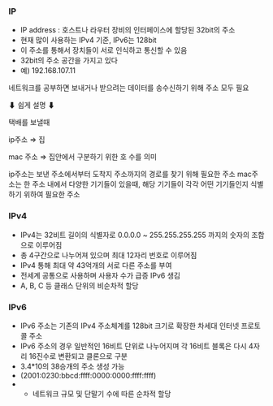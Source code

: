 ### IP

- IP address : 호스트나 라우터 장비의 인터페이스에 할당된 32bit의 주소
- 현재 많이 사용하는 IPv4 기준, IPv6는 128bit
- 이 주소를 통해서 장치들이 서로 인식하고 통신할 수 있음
- 32bit의 주소 공간을 가지고 있다
- 예) 192.168.107.11

네트워크를 공부하면 보내거나 받으려는 데이터를 송수신하기 위해 주소 모두 필요

 ⬇ 쉽게 설명  ⬇

택배를 보낼때

ip주소 ⇒ 집

mac 주소 ⇒ 집안에서 구분하기 위한 호 수를 의미

ip주소는 보낸 주소에서부터 도착지 주소까지의 경로를 찾기 위해 필요한 주소
mac주소는 한 주소 내에서 다양한 기기들이 있을때, 해당 기기들이 각각 어떤 기기들인지 식별하기 위하여 필요한 주소

### IPv4

- IPv4는 32비트 길이의 식별자로 0.0.0.0 ~ 255.255.255.255 까지의 숫자의 조합으로 이루어짐
- 총 4구간으로 나누어져 있으며 최대 12자리 번호로 이루어짐
- IPv4 통해 최대 약 43억개의 서로 다른 주소를 부여
- 전세계 공통으로 사용하며 사용자 수가 급증 IPv6 생김
- A, B, C 등 클래스 단위의 비순차적 할당

### IPv6

- IPv6 주소는 기존의 IPv4 주소체계를 128bit 크기로 확장한 차세대 인터넷 프로토콜 주소
- IPv6 주소의 경우 일반적인 16비트 단위로 나누어지며 각 16비트 블록은 다시 4자리 16진수로 변환되고 클론으로 구분
- 3.4*10의 38승개의 주소 생성 가능
- (2001:0230:bbcd:ffff:0000:0000:ffff:ffff)
- + 네트워크 규모 및 단말기 수에 따른 순차적 할당
